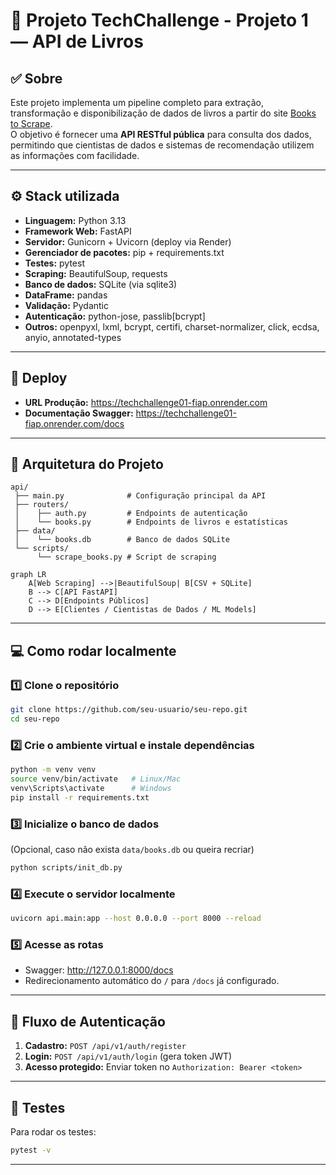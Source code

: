 # 🧠 Projeto TechChallenge - Projeto 1 — API de Livros

## ✅ Sobre

Este projeto implementa um pipeline completo para extração, transformação e disponibilização de dados de livros a partir do site [Books to Scrape](https://books.toscrape.com/).  
O objetivo é fornecer uma **API RESTful pública** para consulta dos dados, permitindo que cientistas de dados e sistemas de recomendação utilizem as informações com facilidade.


---

## ⚙️ Stack utilizada

- **Linguagem:** Python 3.13  
- **Framework Web:** FastAPI  
- **Servidor:** Gunicorn + Uvicorn (deploy via Render)  
- **Gerenciador de pacotes:** pip + requirements.txt  
- **Testes:** pytest  
- **Scraping:** BeautifulSoup, requests  
- **Banco de dados:** SQLite (via sqlite3)  
- **DataFrame:** pandas  
- **Validação:** Pydantic  
- **Autenticação:** python-jose, passlib[bcrypt]  
- **Outros:** openpyxl, lxml, bcrypt, certifi, charset-normalizer, click, ecdsa, anyio, annotated-types  

---

## 🚀 Deploy

- **URL Produção:** https://techchallenge01-fiap.onrender.com  
- **Documentação Swagger:** https://techchallenge01-fiap.onrender.com/docs  

---

## 📌 Arquitetura do Projeto

```plaintext
api/
 ├── main.py              # Configuração principal da API
 ├── routers/
 │    ├── auth.py         # Endpoints de autenticação
 │    └── books.py        # Endpoints de livros e estatísticas
 ├── data/
 │    └── books.db        # Banco de dados SQLite
 └── scripts/
      └── scrape_books.py # Script de scraping

```

```mermaid
graph LR
    A[Web Scraping] -->|BeautifulSoup| B[CSV + SQLite]
    B --> C[API FastAPI]
    C --> D[Endpoints Públicos]
    D --> E[Clientes / Cientistas de Dados / ML Models]

```
---

## 💻 Como rodar localmente

### 1️⃣ Clone o repositório
```bash
git clone https://github.com/seu-usuario/seu-repo.git
cd seu-repo
```

### 2️⃣ Crie o ambiente virtual e instale dependências
```bash
python -m venv venv
source venv/bin/activate   # Linux/Mac
venv\Scripts\activate      # Windows
pip install -r requirements.txt
```

### 3️⃣ Inicialize o banco de dados
(Opcional, caso não exista `data/books.db` ou queira recriar)  
```bash
python scripts/init_db.py
```

### 4️⃣ Execute o servidor localmente
```bash
uvicorn api.main:app --host 0.0.0.0 --port 8000 --reload
```

### 5️⃣ Acesse as rotas
- Swagger: http://127.0.0.1:8000/docs  
- Redirecionamento automático do `/` para `/docs` já configurado.

---

## 🔑 Fluxo de Autenticação

1. **Cadastro:** `POST /api/v1/auth/register`  
2. **Login:** `POST /api/v1/auth/login` (gera token JWT)  
3. **Acesso protegido:** Enviar token no `Authorization: Bearer <token>`  

---

## 🧪 Testes
Para rodar os testes:
```bash
pytest -v
```

---
